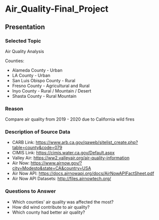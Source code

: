 # Air_Quality-Final_Project

## Presentation

### Selected Topic

Air Quality Analysis

Counties:
- Alameda County - Urban
- LA County - Urban
- San Luis Obispo County - Rural 
- Fresno County - Agricultural and Rural
- Inyo County - Rural / Mountain / Desert
- Shasta County - Rural Mountain

### Reason

Compare air quality from 2019 - 2020 due to California wild fires

### Description of Source Data

- CARB Link: https://www.arb.ca.gov/qaweb/sitelist_create.php?table=county&code=079
- CIMIS Link: https://cimis.water.ca.gov/Default.aspx
- Valley Air: https://ww2.valleyair.org/air-quality-information
- Air Now: https://www.airnow.gov/?city=Modesto&state=CA&country=USA
- Air Now API: https://docs.airnowapi.org/docs/AirNowAPIFactSheet.pdf
- Air Now API Datasets: http://files.airnowtech.org/

### Questions to Answer

- Which counties' air quality was affected the most?
- How did wind contribute to air quality?
- Which county had better air quality?
